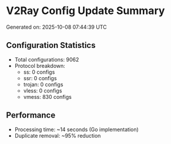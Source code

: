 # V2Ray Config Update Summary
Generated on: 2025-10-08 07:44:39 UTC

## Configuration Statistics
- Total configurations: 9062
- Protocol breakdown:
  - ss: 0 configs
  - ssr: 0 configs
  - trojan: 0 configs
  - vless: 0 configs
  - vmess: 830 configs

## Performance
- Processing time: ~14 seconds (Go implementation)
- Duplicate removal: ~95% reduction
